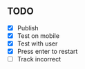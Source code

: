 ## TODO
* [x] Publish
* [x] Test on mobile
* [x] Test with user
* [x] Press enter to restart
* [ ] Track incorrect
